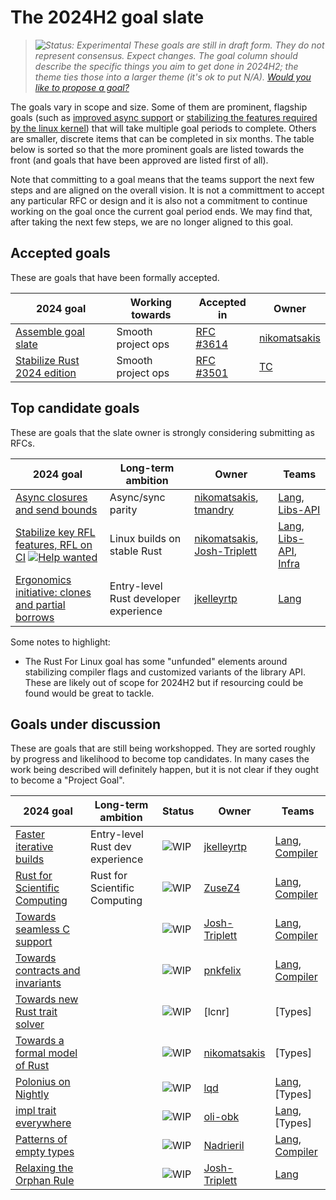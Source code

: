 # The 2024H2 goal slate

> *![Status: Experimental](https://img.shields.io/badge/Status-Experimental-yellow) These goals are still in draft form. They do not represent consensus. Expect changes. The goal column should describe the specific things you aim to get done in 2024H2; the theme ties those into a larger theme (it's ok to put N/A). [Would you like to propose a goal?](../how_to/propose_a_goal.md)*

The goals vary in scope and size. Some of them are prominent, flagship goals (such as [improved async support][AFE] or [stabilizing the features required by the linux kernel][LK]) that will take multiple goal periods to complete. Others are smaller, discrete items that can be completed in six months. The table below is sorted so that the more prominent goals are listed towards the front (and goals that have been approved are listed first of all).

Note that committing to a goal means that the teams support the next few steps and are aligned on the overall vision. It is not a committment to accept any particular RFC or design and it is also not a commitment to continue working on the goal once the current goal period ends. We may find that, after taking the next few steps, we are no longer aligned to this goal.

## Accepted goals

These are goals that have been formally accepted.

| 2024 goal                            | Working towards    | Accepted in   | Owner            |
| ------------------------------------ | ------------------ | ------------- | ---------------- |
| [Assemble goal slate][AGS]           | Smooth project ops | [RFC #3614][] | [nikomatsakis][] |
| [Stabilize Rust 2024 edition][R2024] | Smooth project ops | [RFC #3501][] | [TC][]           |

[RFC #3614]: https://github.com/rust-lang/rfcs/pull/3614
[RFC #3501]: https://rust-lang.github.io/rfcs/3501-edition-2024.html

## Top candidate goals

These are goals that the slate owner is strongly considering submitting as RFCs.

| 2024 goal                                                         | Long-term ambition                    | Owner                               | Teams                       |
| ----------------------------------------------------------------- | ------------------------------------- | ----------------------------------- | --------------------------- |
| [Async closures and send bounds][AFE]                             | Async/sync parity                     | [nikomatsakis][], [tmandry][]       | [Lang], [Libs-API]          |
| [Stabilize key RFL features, RFL on CI][LK] [![Help wanted]][LKH] | Linux builds on stable Rust           | [nikomatsakis][], [Josh-Triplett][] | [Lang], [Libs-API], [Infra] |
| [Ergonomics initiative: clones and partial borrows][EI]           | Entry-level Rust developer experience | [jkelleyrtp][]                      | [Lang]                      |

Some notes to highlight:

* The Rust For Linux goal has some "unfunded" elements around stabilizing compiler flags and customized variants of the library API. These are likely out of scope for 2024H2 but if resourcing could be found would be great to tackle.

## Goals under discussion

These are goals that are still being workshopped. They are sorted roughly by progress and likelihood to become top candidates.
In many cases the work being described will definitely happen, but it is not clear if they ought to become a "Project Goal".

| 2024 goal                              | Long-term ambition              | Status      | Owner             | Teams              |
| -------------------------------------- | ------------------------------- | ----------- | ----------------- | ------------------ |
| [Faster iterative builds][FIB]         | Entry-level Rust dev experience | ![WIP][wip] | [jkelleyrtp][]    | [Lang], [Compiler] |
| [Rust for Scientific Computing][SCI]         | Rust for Scientific Computing | ![WIP][wip] | [ZuseZ4][]    | [Lang], [Compiler] |
| [Towards seamless C support][SCS]      |                                 | ![WIP][wip] | [Josh-Triplett][] | [Lang], [Compiler] |
| [Towards contracts and invariants][CI] |                                 | ![WIP][wip] | [pnkfelix]        | [Lang], [Compiler] |
| [Towards new Rust trait solver][NTS]   |                                 | ![WIP][wip] | [lcnr]            | [Types]            |
| [Towards a formal model of Rust][AMF]  |                                 | ![WIP][wip] | [nikomatsakis]    | [Types]            |
| [Polonius on Nightly][NBNLB]           |                                 | ![WIP][wip] | [lqd]             | [Lang], [Types]    |
| [impl trait everywhere][ITE]           |                                 | ![WIP][wip] | [oli-obk]         | [Lang], [Types]    |
| [Patterns of empty types][PET]         |                                 | ![WIP][wip] | [Nadrieril]       | [Lang], [Compiler] |
| [Relaxing the Orphan Rule][RTOR]       |                                 | ![WIP][wip] | [Josh-Triplett][] | [Lang]             |

[EI]: ./ergonomics-initiative.md
[FIB]: ./faster-iterative-builds.md
[AFE]: ./async_fn_everywhere.md
[LK]: ./rfl_stable.md
[LKH]: ./rfl_stable.md#ownership-and-other-resources
[SCS]: ./Seamless-C-Support.md
[CI]: ./Contracts-and-invariants.md
[NTS]: ./New-trait-solver.md
[AMF]: ./a-mir-formality.md
[AGS]: ./Project-goal-slate.md
[R2024]: ./Rust-2024-Edition.md
[NBNLB]: ./Polonius.md
[PET]: ./Patterns-of-empty-types.md
[RTOR]: ./Relaxing-the-Orphan-Rule.md
[ITE]: ./Impl-trait-everywhere.md
[HLR]: ./higher-level-rust.md
[SCI]: ./Rust-for-SciComp.md

[Intrusive linked lists]: ./Intrusive-linked-lists.md
[Fallible allocation]: ./Fallible-allocation.md
[Intrusive linked lists]: ./Intrusive-linked-lists.md

[own]: https://img.shields.io/badge/Owner%20Needed-blue

[acc]: https://img.shields.io/badge/Accepted-green
[prov]: https://img.shields.io/badge/Provisional-yellow
[wip]: https://img.shields.io/badge/WIP-yellow

[Compiler]: https://www.rust-lang.org/governance/teams/compiler
[Lang]: https://www.rust-lang.org/governance/teams/lang
[LC]: https://www.rust-lang.org/governance/teams/leadership-council
[Libs-API]: https://www.rust-lang.org/governance/teams/library#team-libs-api
[Infra]: https://www.rust-lang.org/governance/teams/infra

[compiler-errors]: https://github.com/compiler-errors
[lqd]: https://github.com/lqd
[Nadrieril]: https://github.com/Nadrieril
[nikomatsakis]: https://github.com/nikomatsakis
[oli-obk]: https://github.com/oli-obk
[tmandry]: https://github.com/tmandry
[petrochenkov]: https://github.com/petrochenkov
[pnkfelix]: https://github.com/pnkfelix
[TC]: https://github.com/TC
[josh-triplett]: https://github.com/Josh-Triplett
[jkelleyrtp]: https://github.com/jkelleyrtp
[ZuseZ4]: https://github.com/ZuseZ4

[Help wanted]: https://img.shields.io/badge/Help%20wanted-blue
